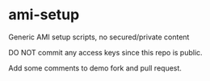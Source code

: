 ami-setup
=========

Generic AMI setup scripts, no secured/private content

DO NOT commit any access keys since this repo is public.

Add some comments to demo fork and pull request.
